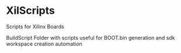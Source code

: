 # XilScripts
Scripts for Xilinx Boards


BuildScript Folder with scripts useful for BOOT.bin generation and sdk workspace creation automation
